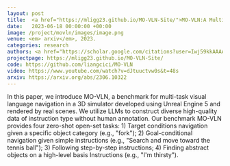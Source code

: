 ```yaml
---
layout: post
title:  <a href="https://mligg23.github.io/MO-VLN-Site/">MO-VLN:A Multi-Task Benchmark for Open-set Zero-Shot Vision-and-Language Navigation</a>
date:   2023-06-18 00:00:00 +00:00
image: /project/movln/images/image.png
venue: <em> arxiv</em>, 2023.
categories: research
authors: <a href="https://scholar.google.com/citations?user=Iwj59kkAAAAJ">Xiwen Liang</a>*, <a href="https://github.com/mligg23">Liang Ma</a>*, <strong>Shanshan Guo</strong>, <a href="https://scholar.google.com/citations?hl=en&user=OEPMQEMAAAAJ">Jianhua Han</a>, <a href="https://xuhangcn.github.io/">Hang Xu</a>, <a href="https://www.semanticscholar.org/author/Shikui-Ma/1388448155">Shikui Ma</a>, <a href="https://lemondan.github.io/">Xiaodan Liang</a> (*equal contribution)
projectpage: https://mligg23.github.io/MO-VLN-Site/
code: https://github.com/liangcici/MO-VLN
video: https://www.youtube.com/watch?v=dJtuuctvw0s&t=48s
arxiv: https://arxiv.org/abs/2306.10322
---
```

In this paper, we introduce MO-VLN, a benchmark for multi-task visual language navigation in a 3D simulator developed using Unreal Engine 5 and rendered by real scenes. We utilize LLMs to construct diverse high-quality data of instruction type without human annotation. Our benchmark MO-VLN provides four zero-shot open-set tasks: 1) Target conditions navigation given a specific object category (e.g., "fork"); 2) Goal-conditional navigation given simple instructions (e.g., "Search and move toward the tennis ball"); 3) Following step-by-step instructions; 4) Finding abstract objects on a high-level basis Instructions (e.g., "I'm thirsty").